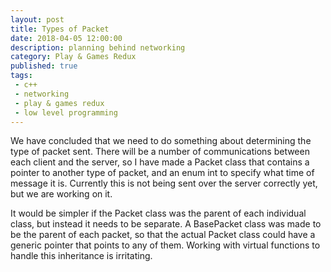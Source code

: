 ```yaml
---
layout: post
title: Types of Packet
date: 2018-04-05 12:00:00
description: planning behind networking
category: Play & Games Redux
published: true
tags:
 - c++
 - networking
 - play & games redux
 - low level programming
---
```

We have concluded that we need to do something about determining the type of packet sent. There will be a number of communications between each client and the server, so I have made a Packet class that contains a pointer to another type of packet, and an enum int to specify what time of message it is. Currently this is not being sent over the server correctly yet, but we are working on it.

It would be simpler if the Packet class was the parent of each individual class, but instead it needs to be separate. A BasePacket class was made to be the parent of each packet, so that the actual Packet class could have a generic pointer that points to any of them. Working with virtual functions to handle this inheritance is irritating.